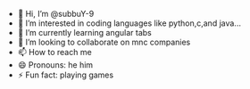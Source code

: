 - 👋 Hi, I’m @subbuY-9
- 👀 I’m interested in coding languages like python,c,and java...
- 🌱 I’m currently learning angular tabs
- 💞️ I’m looking to collaborate on mnc companies
- 📫 How to reach me 
- 😄 Pronouns: he him
- ⚡ Fun fact: playing games 

<!---
subbuY-9/subbuY-9 is a ✨ special ✨ repository because its `README.md` (this file) appears on your GitHub profile.
You can click the Preview link to take a look at your changes.
--->
